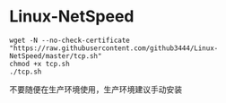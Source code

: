 # Linux-NetSpeed
```
wget -N --no-check-certificate "https://raw.githubusercontent.com/github3444/Linux-NetSpeed/master/tcp.sh"
chmod +x tcp.sh
./tcp.sh
```

不要随便在生产环境使用，生产环境建议手动安装   
